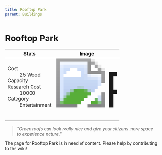 ```yaml
---
title: Rooftop Park
parent: Buildings
---
```

# Rooftop Park

[//]: # (Pre-generated content)
<table><thead><tr><th>Stats</th><th>Image</th></tr></thead><tbody><tr><td><dl><dt>Cost</dt><dd>25 Wood</dd><dt>Capacity</dt><dd></dd><dt>Research Cost</dt><dd>10000</dd><dt>Category</dt><dd>Entertainment</dd></dl></td><td><style>.building-image {width: 200px;height: 200px;overflow: hidden;position: relative;}.building-image img {image-rendering: pixelated;object-fit: none;transform: scale(10);transform-origin: left top;position: absolute;left: 0;top: 0;}</style><div class="building-image"><img style="object-position: -569px -699px;" src="https://tfe2-wiki.github.io/assets/sprites.png" alt="Rooftop Park Back"><img style="object-position: -547px -699px;" src="https://tfe2-wiki.github.io/assets/sprites.png" alt="Rooftop Park"></div></td></tr></tbody></table><blockquote><i>"Green roofs can look really nice and give your citizens more space to experience nature."</i></blockquote>

The page for Rooftop Park is in need of content. Please help by contributing to the wiki!
